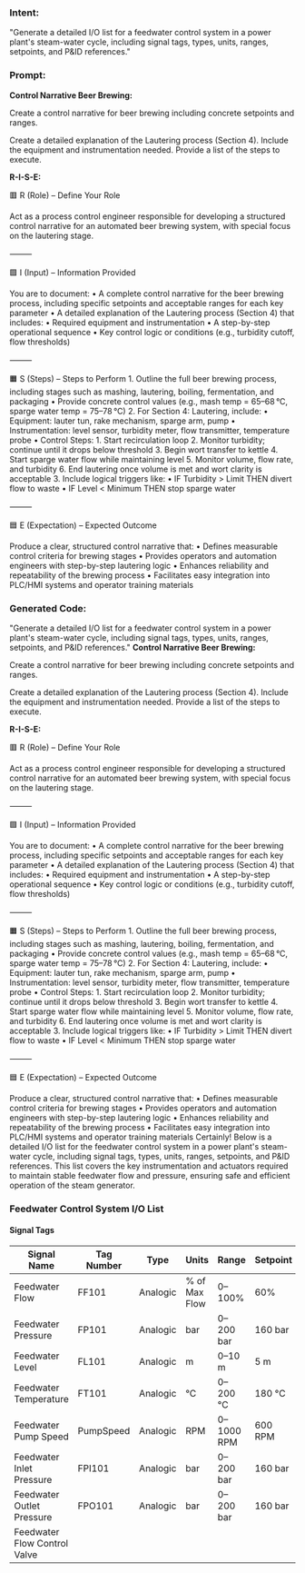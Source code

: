 ### Intent:
"Generate a detailed I/O list for a feedwater control system in a power plant's steam-water cycle, including signal tags, types, units, ranges, setpoints, and P&ID references."

### Prompt:
**Control Narrative Beer Brewing:**

Create a control narrative for beer brewing including concrete setpoints and ranges.

Create a detailed explanation of the Lautering process (Section 4). Include the equipment and instrumentation needed. Provide a list of the steps to execute.

**R-I-S-E:**

🟥 R (Role) – Define Your Role

Act as a process control engineer responsible for developing a structured control narrative for an automated beer brewing system, with special focus on the lautering stage.

⸻

🟩 I (Input) – Information Provided

You are to document:
	•	A complete control narrative for the beer brewing process, including specific setpoints and acceptable ranges for each key parameter
	•	A detailed explanation of the Lautering process (Section 4) that includes:
	•	Required equipment and instrumentation
	•	A step-by-step operational sequence
	•	Key control logic or conditions (e.g., turbidity cutoff, flow thresholds)

⸻

🟧 S (Steps) – Steps to Perform
	1.	Outline the full beer brewing process, including stages such as mashing, lautering, boiling, fermentation, and packaging
	•	Provide concrete control values (e.g., mash temp = 65–68 °C, sparge water temp = 75–78 °C)
	2.	For Section 4: Lautering, include:
	•	Equipment: lauter tun, rake mechanism, sparge arm, pump
	•	Instrumentation: level sensor, turbidity meter, flow transmitter, temperature probe
	•	Control Steps:
	1.	Start recirculation loop
	2.	Monitor turbidity; continue until it drops below threshold
	3.	Begin wort transfer to kettle
	4.	Start sparge water flow while maintaining level
	5.	Monitor volume, flow rate, and turbidity
	6.	End lautering once volume is met and wort clarity is acceptable
	3.	Include logical triggers like:
	•	IF Turbidity > Limit THEN divert flow to waste
	•	IF Level < Minimum THEN stop sparge water

⸻

🟦 E (Expectation) – Expected Outcome

Produce a clear, structured control narrative that:
	•	Defines measurable control criteria for brewing stages
	•	Provides operators and automation engineers with step-by-step lautering logic
	•	Enhances reliability and repeatability of the brewing process
	•	Facilitates easy integration into PLC/HMI systems and operator training materials

### Generated Code:
"Generate a detailed I/O list for a feedwater control system in a power plant's steam-water cycle, including signal tags, types, units, ranges, setpoints, and P&ID references."
**Control Narrative Beer Brewing:**

Create a control narrative for beer brewing including concrete setpoints and ranges.

Create a detailed explanation of the Lautering process (Section 4). Include the equipment and instrumentation needed. Provide a list of the steps to execute.

**R-I-S-E:**

🟥 R (Role) – Define Your Role

Act as a process control engineer responsible for developing a structured control narrative for an automated beer brewing system, with special focus on the lautering stage.

⸻

🟩 I (Input) – Information Provided

You are to document:
	•	A complete control narrative for the beer brewing process, including specific setpoints and acceptable ranges for each key parameter
	•	A detailed explanation of the Lautering process (Section 4) that includes:
	•	Required equipment and instrumentation
	•	A step-by-step operational sequence
	•	Key control logic or conditions (e.g., turbidity cutoff, flow thresholds)

⸻

🟧 S (Steps) – Steps to Perform
	1.	Outline the full beer brewing process, including stages such as mashing, lautering, boiling, fermentation, and packaging
	•	Provide concrete control values (e.g., mash temp = 65–68 °C, sparge water temp = 75–78 °C)
	2.	For Section 4: Lautering, include:
	•	Equipment: lauter tun, rake mechanism, sparge arm, pump
	•	Instrumentation: level sensor, turbidity meter, flow transmitter, temperature probe
	•	Control Steps:
	1.	Start recirculation loop
	2.	Monitor turbidity; continue until it drops below threshold
	3.	Begin wort transfer to kettle
	4.	Start sparge water flow while maintaining level
	5.	Monitor volume, flow rate, and turbidity
	6.	End lautering once volume is met and wort clarity is acceptable
	3.	Include logical triggers like:
	•	IF Turbidity > Limit THEN divert flow to waste
	•	IF Level < Minimum THEN stop sparge water

⸻

🟦 E (Expectation) – Expected Outcome

Produce a clear, structured control narrative that:
	•	Defines measurable control criteria for brewing stages
	•	Provides operators and automation engineers with step-by-step lautering logic
	•	Enhances reliability and repeatability of the brewing process
	•	Facilitates easy integration into PLC/HMI systems and operator training materials
Certainly! Below is a detailed I/O list for the feedwater control system in a power plant's steam-water cycle, including signal tags, types, units, ranges, setpoints, and P&ID references. This list covers the key instrumentation and actuators required to maintain stable feedwater flow and pressure, ensuring safe and efficient operation of the steam generator.

### Feedwater Control System I/O List

#### Signal Tags

| Signal Name                  | Tag Number | Type       | Units         | Range         | Setpoint       | P&ID Reference |
|------------------------------|------------|------------|---------------|----------------|----------------|----------------|
| Feedwater Flow                 | FF101      | Analogic   | % of Max Flow | 0–100%         | 60%            | P&ID-FW-01     |
| Feedwater Pressure            | FP101      | Analogic   | bar           | 0–200 bar      | 160 bar        | P&ID-FW-02     |
| Feedwater Level               | FL101      | Analogic   | m             | 0–10 m         | 5 m            | P&ID-FW-03     |
| Feedwater Temperature         | FT101      | Analogic   | °C            | 0–200 °C       | 180 °C          | P&ID-FW-04     |
| Feedwater Pump Speed          | PumpSpeed  | Analogic   | RPM           | 0–1000 RPM     | 600 RPM         | P&ID-FW-05     |
| Feedwater Inlet Pressure      | FPI101     | Analogic   | bar           | 0–200 bar      | 160 bar         | P&ID-FW-06     |
| Feedwater Outlet Pressure     | FPO101     | Analogic   | bar           | 0–200 bar      | 160 bar         | P&ID-FW-07     |
| Feedwater Flow Control Valve
